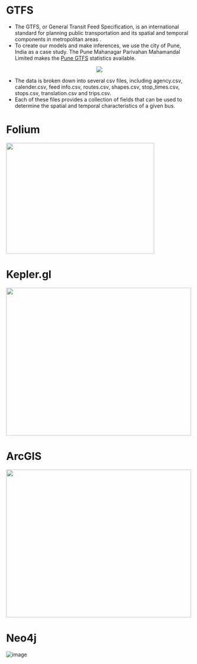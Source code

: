 # GTFS

* The GTFS, or General Transit Feed Specification, is an international standard for planning public transportation and its spatial and temporal components in metropolitan areas . 
* To create our models and make inferences, we use the city of Pune, India as a case study. The Pune Mahanagar Parivahan Mahamandal Limited makes the [Pune GTFS](http://opendata.punecorporation.org/Citizen/CitizenDatasets/Index?categoryId=15) statistics available. 

<p align="center">
  <img src="https://user-images.githubusercontent.com/79207846/184502043-8c598f00-d5c4-4d48-b1df-0947f87e9e10.png" />
</p>

* The data is broken down into several csv files, including agency.csv, calender.csv, feed info.csv, routes.csv, shapes.csv, stop\_times.csv, stops.csv, translation.csv and trips.csv. 
* Each of these files provides a collection of fields that can be used to determine the spatial and temporal characteristics of a given bus.

# Folium

<img src="https://user-images.githubusercontent.com/79207846/184502516-844dc2c7-c5e0-4349-880d-eb865571a224.png" width="400" height="300">

# Kepler.gl

<img src="https://user-images.githubusercontent.com/79207846/184502643-21fb8564-aadd-4be8-b128-6b1790479662.png" width="500" height="400">

# ArcGIS

<img src="https://user-images.githubusercontent.com/79207846/184502758-400668f0-9f9b-469f-94f3-2a7b8ca0b5a7.png" width="500" height="400">


# Neo4j

![image](https://user-images.githubusercontent.com/79207846/184502020-48db9132-30bd-435f-a319-c1d9a7998e1e.png)


